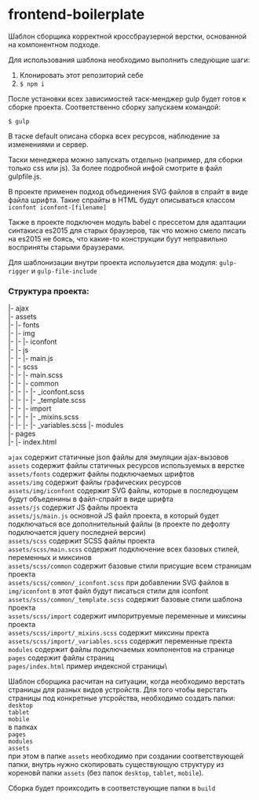 # frontend-boilerplate
Шаблон сборщика корректной кроссбраузерной верстки, основанной на компонентном подходе.

Для использования шаблона необходимо выполнить следующие шаги:

1. Клонировать этот репозиторий себе
2. ```$ npm i```

После установки всех зависимостей таск-менджер gulp будет готов к сборке проекта. Соответственно сборку запускаем командой:

```$ gulp```

В таске default описана сборка всех ресурсов, наблюдение за изменениями и сервер.

Таски менеджера можно запускать отдельно (например, для сборки только css или js). За более подробной инфой смотрите в файл gulpfile.js.

В проекте применен подход объединения SVG файлов в спрайт в виде файла шрифта. Такие спрайты в HTML будут описываться классом ```iconfont iconfont-[filename]```

Также в проекте подключен модуль babel с прессетом для адаптации синтакиса es2015 для старых браузеров, так что можно смело писать на es2015 не боясь, что какие-то конструкции буут неправильно восприняты старыми браузерами.

Для шаблонизации внутри проекта испольузется два модуля:
```gulp-rigger```
и
```gulp-file-include```

### Структура проекта:

|- ajax\
|- assets\
|- |- fonts\
|- |- img\
|- |- |- iconfont\
|- |- js\
|- |- |- main.js\
|- |- scss\
|- |- |- main.scss\
|- |- |- common\
|- |- |- |- _iconfont.scss\
|- |- |- |- _template.scss\
|- |- |- import\
|- |- |- |- _mixins.scss\
|- |- |- |- _variables.scss
|- modules\
|- pages\
|- |- index.html

```ajax``` содержит статичные json файлы для эмуляции ajax-вызовов\
```assets``` содержит файлы статичных ресурсов используемых в верстке\
```assets/fonts``` содержит файлы подключаемых шрифтов\
```assets/img``` содержит файлы графических ресурсов\
```assets/img/iconfont``` содержит SVG файлы, которые в последюущем будут объеденины в файл-спрайт в виде шрифта\
```assets/js``` содержит JS файлы проекта\
```assets/js/main.js``` основной JS файл проекта, в который будет подключаться все дополнительный файлы (в проекте по дефолту подключается jquery последней версии)\
```assets/scss``` содержит SCSS файлы проекта\
```assets/scss/main.scss``` содержит подключение всех базовых стилей, переменных и миксинов\
```assets/scss/common``` содержит базовые стили присущие всем страницам проекта\
```assets/scss/common/_iconfont.scss``` при добавлении SVG файлов в ```img/iconfont``` в этот файл будут писаться стили для iconfont\
```assets/scss/common/_template.scss``` содержит базовые стили шаблона проекта\
```assets/scss/import``` содержит импоритруемые переменные и миксины проекта\
```assets/scss/import/_mixins.scss``` содержит миксины пректа\
```assets/scss/import/_variables.scss``` содержит переменные пректа
```modules``` содержит файлы подключаемых компонентов на странице\
```pages``` содержит файлы страниц\
```pages/index.html``` пример индексной страницы\

Шаблон сборщика расчитан на ситуации, когда необходимо верстать страницы для разных видов устройств. Для того чтобы верстать страницы под конкретные утсройства, необходимо создать папки:\
```desktop```\
```tablet```\
```mobile```\
в папках \
```pages```\
```modules```\
```assets```\
при этом в папке ```assets``` необходимо при создании соответствующей папки, внутрь нужно скопировать существующую структуру из кореновй папки ```assets``` (без папок ```desktop```, ```tablet```, ```mobile```).

Сборка будет проихсодить в соответствующие папки в ```build```